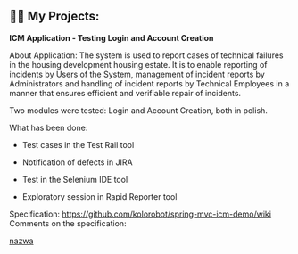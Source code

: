 
<h2>👨‍💻 My Projects:</h2>

<b>ICM Application - Testing Login and Account Creation</b>

About Application:
The system is used to report cases of technical failures in the housing development
housing estate. It is to enable reporting of incidents by Users of the
System, management of incident reports by Administrators and handling of
incident reports by Technical Employees in a manner that ensures
efficient and verifiable repair of incidents. 

Two modules were tested: Login and Account Creation, both in polish. 

What has been done:

- Test cases in the Test Rail tool

- Notification of defects in JIRA

- Test in the Selenium IDE tool

- Exploratory session in Rapid Reporter tool

Specification: https://github.com/kolorobot/spring-mvc-icm-demo/wiki
Comments on the specification: 

<a href="https://docs.google.com/spreadsheets/d/1Tmceu7DK0Adg5c_vEvVPQktEieqqe1Bz-htz2u1UxYg/edit?usp=sharing" > nazwa </a>
